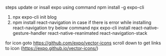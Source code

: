 steps 
update or insall expo using command 
npm install -g expo-cli
1. npx expo-cli init blog
2. npm install react-navigation 
in case if there is error while installing react-navigation try below command
npx expo-cli install react-native-gesture-handler react-native-reanimated react-navigation-stack

for icon goto https://github.com/expo/vector-icons scroll down to get links to icon (https://expo.github.io/vector-icons/)

